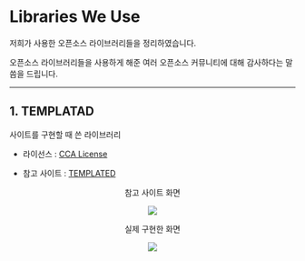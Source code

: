 # Libraries We Use

저희가 사용한 오픈소스 라이브러리들을 정리하였습니다.

오픈소스 라이브러리들을 사용하게 해준 여러 오픈소스 커뮤니티에 대해 감사하다는 말씀을 드립니다.

-----

## 1. TEMPLATAD

사이트를 구현할 때 쓴 라이브러리

* 라이선스 : [CCA License](https://github.com/Choihaeun/Hi_five/blob/master/Library_License/CCA%203.0%20License/templated.md)

* 참고 사이트 : [TEMPLATED](https://templated.co/)

<p align ="center"> 참고 사이트 화면 </p>
<p align="center">
<img src = "https://github.com/choihaeun/Hi_five/images/use/temp.png">
<p/>

<p align ="center"> 실제 구현한 화면 </p>
<p align="center">
<img src = "https://github.com/choihaeun/Hi_five/images/use/highfive.png">
<p/>
